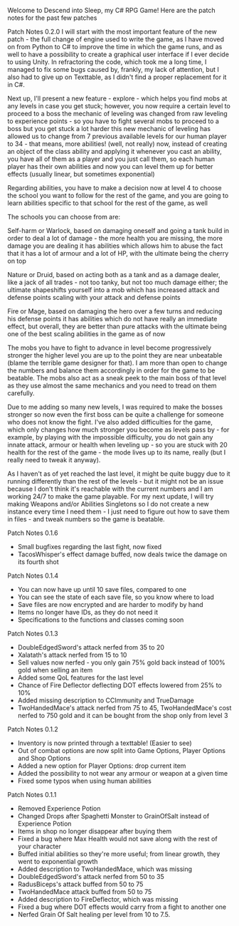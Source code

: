 Welcome to Descend into Sleep, my C# RPG Game! Here are the patch notes for the past few patches

Patch Notes 0.2.0
I will start with the most important feature of the new patch - the full change of engine used to write the game, as I have moved on from Python to C# to improve the time in which the game runs, and as well to have a possibility to create a graphical user interface if I ever decide to using Unity. In refractoring the code, which took me a long time, I managed to fix some bugs caused by, frankly, my lack of attention, but I also had to give up on Texttable, as I didn't find a proper replacement for it in C#.

Next up, I'll present a new feature - explore - which helps you find mobs at any levels in case you get stuck; however, you now require a certain level to proceed to a boss
the mechanic of leveling was changed from raw leveling to experience points - so you have to fight several mobs to proceed to a boss but you get stuck a lot harder
this new mechanic of leveling has allowed us to change from 7 previous available levels for our human player to 34 - that means, more abilities! (well, not really)
now, instead of creating an object of the class ability and applying it whenever you cast an ability, you have all of them as a player and you just call them, so each human player has their own abilities and now you can level them up for better effects (usually linear, but sometimes exponential)

Regarding abilities, you have to make a decision now at level 4 to choose the school you want to follow for the rest of the game, and you are going to learn abilities specific to that school for the rest of the game, as well

The schools you can choose from are:

Self-harm or Warlock, based on damaging oneself and going a tank build in order to deal a lot of damage  - the more health you are missing, the more damage you are dealing
it has abilities which allows him to abuse the fact that it has a lot of armour and a lot of HP, with the ultimate being the cherry on top

Nature or Druid, based on acting both as a tank and as a damage dealer, like a jack of all trades - not too tanky, but not too much damage either; the ultimate shapeshifts yourself into
a mob which has increased attack and defense points scaling with your attack and defense points

Fire or Mage, based on damaging the hero over a few turns and reducing his defense points
it has abilities which do not have really an immediate effect, but overall, they are better than pure attacks with the ultimate being one of the best scaling abilities in the game as of now

The mobs you have to fight to advance in level become progressively stronger the higher level you are up to the point they are near unbeatable (blame the terrible game designer for that).
I am more than open to change the numbers and balance them accordingly in order for the game to be beatable. The mobs also act as a sneak peek to the main boss of that level as they use almost the same mechanics and you need to tread on them carefully.

Due to me adding so many new levels, I was required to make the bosses stronger so now even the first boss can be quite a challenge for someone who does not know the fight.
I've also added difficulties for the game, which only changes how much stronger you become as levels pass by - for example, by playing with the impossible difficulty, you do not gain any innate attack, armour or health when leveling up - so you are stuck with 20 health for the rest of the game - the mode lives up to its name, really (but I really need to tweak it anyway).

As I haven't as of yet reached the last level, it might be quite buggy due to it running differently than the rest of the levels - but it might not be an issue because I don't think it's reachable with the current numbers and I am working 24/7 to make the game playable.
For my next update, I will try making Weapons and/or Abilities Singletons so I do not create a new instance every time I need them - I just need to figure out how to save them in files - and tweak numbers so the game is beatable.


Patch Notes 0.1.6
- Small bugfixes regarding the last fight, now fixed
- TacosWhisper's effect damage buffed, now deals twice the damage on its fourth shot

Patch Notes 0.1.4
- You can now have up until 10 save files, compared to one
- You can see the state of each save file, so you know where to load
- Save files are now encrypted and are harder to modify by hand
- Items no longer have IDs, as they do not need it
- Specifications to the functions and classes coming soon

Patch Notes 0.1.3
- DoubleEdgedSword's attack nerfed from 35 to 20
- Xalatath's attack nerfed from 15 to 10
- Sell values now nerfed - you only gain 75% gold back instead of 100% gold when selling an item
- Added some QoL features for the last level
- Chance of Fire Deflector deflecting DOT effects lowered from 25% to 10%
- Added missing description to CCImmunity and TrueDamage
- TwoHandedMace's attack nerfed from 75 to 45, TwoHandedMace's cost nerfed to 750 gold and it can be bought from the shop only from level 3

Patch Notes 0.1.2
- Inventory is now printed through a texttable! (Easier to see)
- Out of combat options are now split into Game Options, Player Options and Shop Options
- Added a new option for Player Options: drop current item
- Added the possibility to not wear any armour or weapon at a given time
- Fixed some typos when using human abilities

Patch Notes 0.1.1
- Removed Experience Potion
- Changed Drops after Spaghetti Monster to GrainOfSalt instead of Experience Potion
- Items in shop no longer disappear after buying them
- Fixed a bug where Max Health would not save along with the rest of your character
- Buffed initial abilities so they're more useful; from linear growth, they went to exponential growth
- Added description to TwoHandedMace, which was missing
- DoubleEdgedSword's attack nerfed from 50 to 35
- RadusBiceps's attack buffed from 50 to 75
- TwoHandedMace attack buffed from 50 to 75
- Added description to FireDeflector, which was missing
- Fixed a bug where DOT effects would carry from a fight to another one
- Nerfed Grain Of Salt healing per level from 10 to 7.5.

